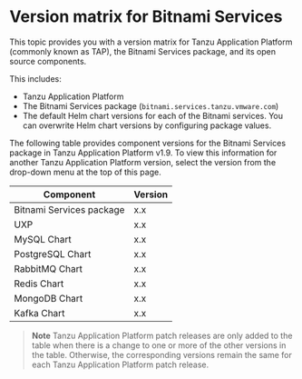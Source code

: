 # Version matrix for Bitnami Services

This topic provides you with a version matrix for Tanzu Application Platform (commonly known as TAP),
the Bitnami Services package, and its open source components.

This includes:

- Tanzu Application Platform
- The Bitnami Services package (`bitnami.services.tanzu.vmware.com`)
- The default Helm chart versions for each of the Bitnami services. You can overwrite Helm chart
  versions by configuring package values.

The following table provides component versions for the Bitnami Services package in Tanzu Application Platform v1.9.
To view this information for another Tanzu Application Platform version, select the version from the drop-down menu at
the top of this page.

<!-- add patch updates in a new column -->

<table>
  <thead>
    <tr>
      <th>Component</th>
      <th>Version</th>
    </tr>
  </thead>
  <tbody>
    <tr>
      <td>Bitnami Services package</td>
      <td>x.x</td>
    </tr>
    <tr>
      <td>UXP</td>
      <td>x.x</td>
    </tr>
    <tr>
      <td>MySQL Chart</td>
      <td>x.x</td>
    </tr>
    <tr>
      <td>PostgreSQL Chart</td>
      <td>x.x</td>
    </tr>
    <tr>
      <td>RabbitMQ Chart</td>
      <td>x.x</td>
    </tr>
    <tr>
      <td>Redis Chart</td>
      <td>x.x</td>
    </tr>
    <tr>
      <td>MongoDB Chart</td>
      <td>x.x</td>
    </tr>
    <tr>
      <td>Kafka Chart</td>
      <td>x.x</td>
    </tr>
  </tbody>
</table>

> **Note** Tanzu Application Platform patch releases are only added to the table when there
> is a change to one or more of the other versions in the table. Otherwise, the corresponding
> versions remain the same for each Tanzu Application Platform patch release.